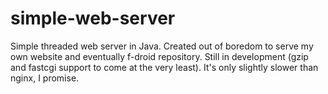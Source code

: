 simple-web-server
=================

Simple threaded web server in Java. Created out of boredom to serve my own website and eventually f-droid repository. Still in development (gzip and fastcgi support to come at the very least). It's only slightly slower than nginx, I promise.
